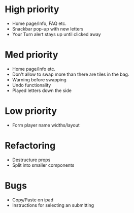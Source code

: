 # High priority

- Home page/Info, FAQ etc.
- Snackbar pop-up with new letters
- Your Turn alert stays up until clicked away

# Med priority

- Home page/Info etc.
- Don't allow to swap more than there are tiles in the bag.
- Warning before swapping
- Undo functionality
- Played letters down the side

# Low priority

- Form player name widths/layout

# Refactoring

- Destructure props
- Split into smaller components

# Bugs

- Copy/Paste on ipad
- Instructions for selecting an submitting
